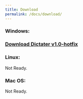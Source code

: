 ```yaml
---
title: Download
permalink: /docs/download/
---
```


### Windows:
### [Download Dictater v1.0-hotfix](https://github.com/muhammeteminturgut/Dictater/releases/download/v1.0-hotfix/DictaterSetup.exe)
### Linux:  
Not Ready.

### Mac OS:
Not Ready.